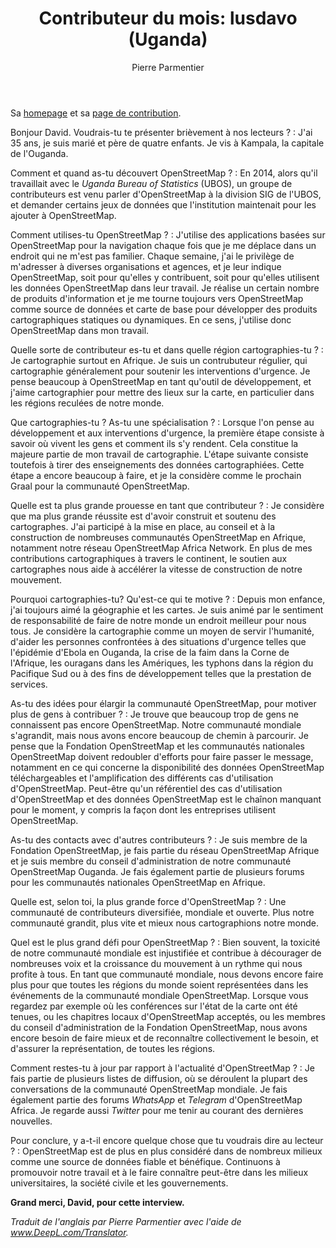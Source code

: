 ﻿---
title: "Contributeur du mois: lusdavo (Uganda)"
categories: ["motm"]
author: Pierre Parmentier
---

Sa [homepage](https://www.openstreetmap.org/user/lusdavo) et sa [page de contribution](https://hdyc.neis-one.org/?lusdavo).

Bonjour David. Voudrais-tu te présenter brièvement à nos lecteurs ?
: J'ai 35 ans, je suis marié et père de quatre enfants. Je vis à Kampala, la capitale de l'Ouganda.

Comment et quand as-tu découvert OpenStreetMap ?
: En 2014, alors qu'il travaillait avec le *Uganda Bureau of Statistics* (UBOS), un groupe de contributeurs est venu parler d'OpenStreetMap à la division SIG de l'UBOS, et demander certains jeux de données que l'institution maintenait pour les ajouter à OpenStreetMap.

Comment utilises-tu OpenStreetMap ?
: J'utilise des applications basées sur OpenStreetMap pour la navigation chaque fois que je me déplace dans un endroit qui ne m'est pas familier. Chaque semaine, j'ai le privilège de m'adresser à diverses organisations et agences, et je leur indique OpenStreetMap, soit pour qu'elles y contribuent, soit pour qu'elles utilisent les données OpenStreetMap dans leur travail. Je réalise un certain nombre de produits d'information et je me tourne toujours vers OpenStreetMap comme source de données et carte de base pour développer des produits cartographiques statiques ou dynamiques. En ce sens, j'utilise donc OpenStreetMap dans mon travail.

Quelle sorte de contributeur es-tu et dans quelle région cartographies-tu ?
: Je cartographie surtout en Afrique. Je suis un contrubuteur régulier, qui cartographie généralement pour soutenir les interventions d'urgence. Je pense beaucoup à OpenStreetMap en tant qu'outil de développement, et j'aime cartographier pour mettre des lieux sur la carte, en particulier dans les régions reculées de notre monde.

Que cartographies-tu ? As-tu une spécialisation ?
: Lorsque l'on pense au développement et aux interventions d'urgence, la première étape consiste à savoir où vivent les gens et comment ils s'y rendent. Cela constitue la majeure partie de mon travail de cartographie. L'étape suivante consiste toutefois à tirer des enseignements des données cartographiées. Cette étape a encore beaucoup à faire, et je la considère comme le prochain Graal pour la communauté OpenStreetMap.

Quelle est ta plus grande prouesse en tant que contributeur ?
: Je considère que ma plus grande réussite est d'avoir construit et soutenu des cartographes. J'ai participé à la mise en place, au conseil et à la construction de nombreuses communautés OpenStreetMap en Afrique, notamment notre réseau OpenStreetMap Africa Network. En plus de mes contributions cartographiques à travers le continent, le soutien aux cartographes nous aide à accélérer la vitesse de construction de notre mouvement.

Pourquoi cartographies-tu? Qu'est-ce qui te motive ?
: Depuis mon enfance, j'ai toujours aimé la géographie et les cartes. Je suis animé par le sentiment de responsabilité de faire de notre monde un endroit meilleur pour nous tous. Je considère la cartographie comme un moyen de servir l'humanité, d'aider les personnes confrontées à des situations d'urgence telles que l'épidémie d'Ebola en Ouganda, la crise de la faim dans la Corne de l'Afrique, les ouragans dans les Amériques, les typhons dans la région du Pacifique Sud ou à des fins de développement telles que la prestation de services.

As-tu des idées pour élargir la communauté OpenStreetMap, pour motiver plus de gens à contribuer ?
: Je trouve que beaucoup trop de gens ne connaissent pas encore OpenStreetMap. Notre communauté mondiale s'agrandit, mais nous avons encore beaucoup de chemin à parcourir. Je pense que la Fondation OpenStreetMap et les communautés nationales OpenStreetMap doivent redoubler d'efforts pour faire passer le message, notamment en ce qui concerne la disponibilité des données OpenStreetMap téléchargeables et l'amplification des différents cas d'utilisation d'OpenStreetMap. Peut-être qu'un référentiel des cas d'utilisation d'OpenStreetMap et des données OpenStreetMap est le chaînon manquant pour le moment, y compris la façon dont les entreprises utilisent OpenStreetMap.

As-tu des contacts avec d'autres contributeurs ?
: Je suis membre de la Fondation OpenStreetMap, je fais partie du réseau OpenStreetMap Afrique et je suis membre du conseil d'administration de notre communauté OpenStreetMap Ouganda. Je fais également partie de plusieurs forums pour les communautés nationales OpenStreetMap en Afrique.

Quelle est, selon toi, la plus grande force d'OpenStreetMap ?
: Une communauté de contributeurs diversifiée, mondiale et ouverte. Plus notre communauté grandit, plus vite et mieux nous cartographions notre monde.

Quel est le plus grand défi pour OpenStreetMap ?
: Bien souvent, la toxicité de notre communauté mondiale est injustifiée et contribue à décourager de nombreuses voix et la croissance du mouvement à un rythme qui nous profite à tous. En tant que communauté mondiale, nous devons encore faire plus pour que toutes les régions du monde soient représentées dans les événements de la communauté mondiale OpenStreetMap. Lorsque vous regardez par exemple où les conférences sur l'état de la carte ont été tenues, ou les chapitres locaux d'OpenStreetMap acceptés, ou les membres du conseil d'administration de la Fondation OpenStreetMap, nous avons encore besoin de faire mieux et de reconnaître collectivement le besoin, et d'assurer la représentation, de toutes les régions.

Comment restes-tu à jour par rapport à l'actualité d'OpenStreetMap ?
: Je fais partie de plusieurs listes de diffusion, où se déroulent la plupart des conversations de la communauté OpenStreetMap mondiale. Je fais également partie des forums *WhatsApp* et *Telegram* d'OpenStreetMap Africa. Je regarde aussi *Twitter* pour me tenir au courant des dernières nouvelles.

Pour conclure, y a-t-il encore quelque chose que tu voudrais dire au lecteur ?
: OpenStreetMap est de plus en plus considéré dans de nombreux milieux comme une source de données fiable et bénéfique. Continuons à promouvoir notre travail et à le faire connaître peut-être dans les milieux universitaires, la société civile et les gouvernements.

**Grand merci, David, pour cette interview.**

*Traduit de l'anglais par Pierre Parmentier avec l'aide de www.DeepL.com/Translator.*
